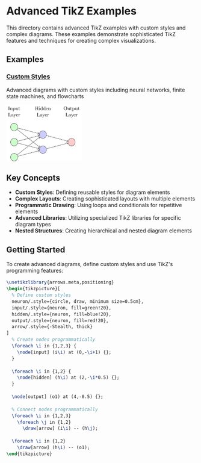 # Advanced TikZ Examples

This directory contains advanced TikZ examples with custom styles and complex diagrams. These examples demonstrate sophisticated TikZ features and techniques for creating complex visualizations.

## Examples

### [Custom Styles](custom_styles.md)
Advanced diagrams with custom styles including neural networks, finite state machines, and flowcharts

<img src="../../../docs/images/examples/advanced/neural_network.svg" width="200" height="150" alt="Neural Network Example">

## Key Concepts

- **Custom Styles**: Defining reusable styles for diagram elements
- **Complex Layouts**: Creating sophisticated layouts with multiple elements
- **Programmatic Drawing**: Using loops and conditionals for repetitive elements
- **Advanced Libraries**: Utilizing specialized TikZ libraries for specific diagram types
- **Nested Structures**: Creating hierarchical and nested diagram elements

## Getting Started

To create advanced diagrams, define custom styles and use TikZ's programming features:

```tikz
\usetikzlibrary{arrows.meta,positioning}
\begin{tikzpicture}[
  % Define custom styles
  neuron/.style={circle, draw, minimum size=0.5cm},
  input/.style={neuron, fill=green!20},
  hidden/.style={neuron, fill=blue!20},
  output/.style={neuron, fill=red!20},
  arrow/.style={-Stealth, thick}
]
  % Create nodes programmatically
  \foreach \i in {1,2,3} {
    \node[input] (i\i) at (0,-\i+1) {};
  }

  \foreach \i in {1,2} {
    \node[hidden] (h\i) at (2,-\i*0.5) {};
  }

  \node[output] (o1) at (4,-0.5) {};

  % Connect nodes programmatically
  \foreach \i in {1,2,3}
    \foreach \j in {1,2}
      \draw[arrow] (i\i) -- (h\j);

  \foreach \i in {1,2}
    \draw[arrow] (h\i) -- (o1);
\end{tikzpicture}
```
